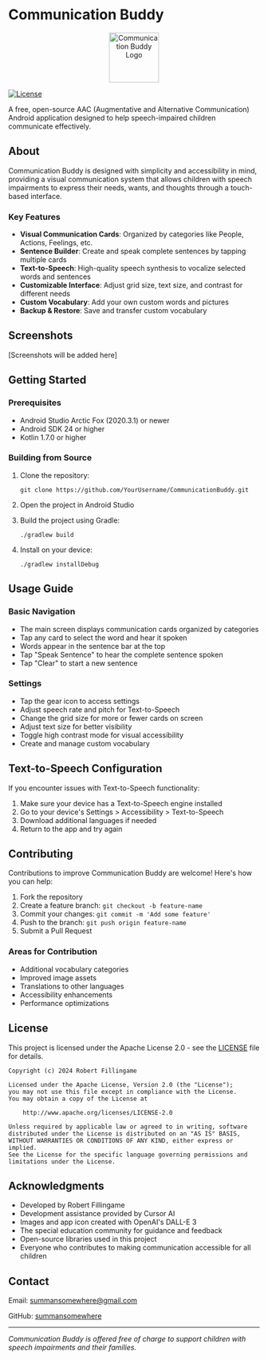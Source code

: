 # Communication Buddy

<p align="center">
  <img src="./github-assets/ic_launcher.png" width="100" alt="Communication Buddy Logo">
</p>

[![License](https://img.shields.io/badge/License-Apache%202.0-blue.svg)](https://opensource.org/licenses/Apache-2.0)

A free, open-source AAC (Augmentative and Alternative Communication) Android application designed to help speech-impaired children communicate effectively.

## About

Communication Buddy is designed with simplicity and accessibility in mind, providing a visual communication system that allows children with speech impairments to express their needs, wants, and thoughts through a touch-based interface.

### Key Features

- **Visual Communication Cards**: Organized by categories like People, Actions, Feelings, etc.
- **Sentence Builder**: Create and speak complete sentences by tapping multiple cards
- **Text-to-Speech**: High-quality speech synthesis to vocalize selected words and sentences
- **Customizable Interface**: Adjust grid size, text size, and contrast for different needs
- **Custom Vocabulary**: Add your own custom words and pictures
- **Backup & Restore**: Save and transfer custom vocabulary

## Screenshots

[Screenshots will be added here]

## Getting Started

### Prerequisites

- Android Studio Arctic Fox (2020.3.1) or newer
- Android SDK 24 or higher
- Kotlin 1.7.0 or higher

### Building from Source

1. Clone the repository:
   ```
   git clone https://github.com/YourUsername/CommunicationBuddy.git
   ```

2. Open the project in Android Studio

3. Build the project using Gradle:
   ```
   ./gradlew build
   ```

4. Install on your device:
   ```
   ./gradlew installDebug
   ```

## Usage Guide

### Basic Navigation

- The main screen displays communication cards organized by categories
- Tap any card to select the word and hear it spoken
- Words appear in the sentence bar at the top
- Tap "Speak Sentence" to hear the complete sentence spoken
- Tap "Clear" to start a new sentence

### Settings

- Tap the gear icon to access settings
- Adjust speech rate and pitch for Text-to-Speech
- Change the grid size for more or fewer cards on screen
- Adjust text size for better visibility
- Toggle high contrast mode for visual accessibility
- Create and manage custom vocabulary

## Text-to-Speech Configuration

If you encounter issues with Text-to-Speech functionality:

1. Make sure your device has a Text-to-Speech engine installed
2. Go to your device's Settings > Accessibility > Text-to-Speech
3. Download additional languages if needed
4. Return to the app and try again

## Contributing

Contributions to improve Communication Buddy are welcome! Here's how you can help:

1. Fork the repository
2. Create a feature branch: `git checkout -b feature-name`
3. Commit your changes: `git commit -m 'Add some feature'`
4. Push to the branch: `git push origin feature-name`
5. Submit a Pull Request

### Areas for Contribution

- Additional vocabulary categories
- Improved image assets
- Translations to other languages
- Accessibility enhancements
- Performance optimizations

## License

This project is licensed under the Apache License 2.0 - see the [LICENSE](LICENSE) file for details.

```
Copyright (c) 2024 Robert Fillingame

Licensed under the Apache License, Version 2.0 (the "License");
you may not use this file except in compliance with the License.
You may obtain a copy of the License at

    http://www.apache.org/licenses/LICENSE-2.0

Unless required by applicable law or agreed to in writing, software
distributed under the License is distributed on an "AS IS" BASIS,
WITHOUT WARRANTIES OR CONDITIONS OF ANY KIND, either express or implied.
See the License for the specific language governing permissions and
limitations under the License.
```

## Acknowledgments

- Developed by Robert Fillingame
- Development assistance provided by Cursor AI
- Images and app icon created with OpenAI's DALL-E 3
- The special education community for guidance and feedback
- Open-source libraries used in this project
- Everyone who contributes to making communication accessible for all children

## Contact

Email: summansomewhere@gmail.com

GitHub: [summansomewhere](https://github.com/summansomewhere)

---

*Communication Buddy is offered free of charge to support children with speech impairments and their families.* 